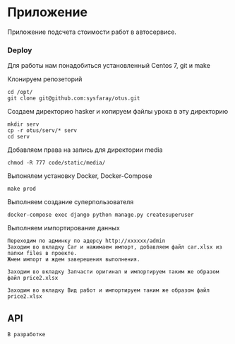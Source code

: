 # Приложение 

Приложение подсчета стоимости работ в автосервисе.

### Deploy 

Для работы нам понадобиться установленный Centos 7, git и make

Клонируем репозеторий 
    
    cd /opt/
    git clone git@github.com:sysfaray/otus.git

Создаем директорию hasker и копируем файлы урока в эту директорию
    
    mkdir serv
    cp -r otus/serv/* serv
    cd serv

Добавляем права на запись для директории media

    chmod -R 777 code/static/media/
    
Выпонялем установку Docker, Docker-Compose
    
    make prod
    
Выполняем создание суперпользователя

    docker-compose exec django python manage.py createsuperuser

Выполняем импортирование данных

    Переходим по админку по адерсу http://xxxxxx/admin
    Заходим во вкладку Car и нажимаем импорт, добавляем файл car.xlsx из папки files в проекте.
    Жмем импорт и ждем заверешения выполнения.
    
    Заходим во вкладку Запчасти оригинал и импортируем таким же образом файл price2.xlsx
    
    Заходим во вкладку Вид работ и импортируем таким же образом файл price2.xlsx
    
## API ##

    В разработке